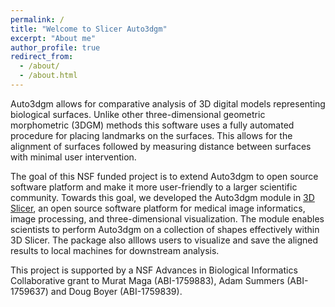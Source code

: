 ```yaml
---
permalink: /
title: "Welcome to Slicer Auto3dgm"
excerpt: "About me"
author_profile: true
redirect_from: 
  - /about/
  - /about.html
---
```


Auto3dgm allows for comparative analysis of 3D digital models representing biological surfaces. Unlike other three-dimensional geometric morphometric (3DGM) methods this software uses a fully automated procedure for placing landmarks on the surfaces. This allows for the alignment of surfaces followed by measuring distance between surfaces with minimal user intervention. 

The goal of this NSF funded project is to extend Auto3dgm to open source software platform and make it more user-friendly to a larger scientific community. Towards this goal, we developed the Auto3dgm module in [3D Slicer](https://www.slicer.org), an open source software platform for medical image informatics, image processing, and three-dimensional visualization. The module enables scientists to perform Auto3dgm on a collection of shapes effectively within 3D Slicer. The package also alllows users to visualize and save the aligned results to local machines for downstream analysis. 

This project is supported by a NSF Advances in Biological Informatics Collaborative grant to Murat Maga (ABI-1759883), Adam Summers (ABI-1759637) and Doug Boyer (ABI-1759839).

